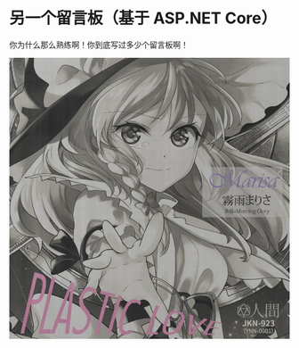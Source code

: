 # 另一个留言板（基于 ASP.NET Core）
你为什么那么熟练啊！你到底写过多少个留言板啊！

![霧雨魔理沙の塑　料　愛](./docs/img/plastic_love_marisa_jinkan.jpg "霧雨魔理沙の塑　料　愛")
